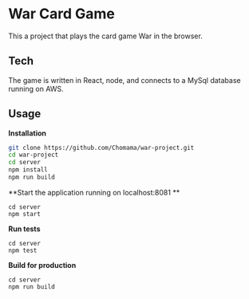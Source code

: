 # War Card Game
This a project that plays the card game War in the browser. 

## Tech 
The game is written in React, node, and connects to a MySql database running on AWS.

## Usage
**Installation**

```bash
git clone https://github.com/Chomama/war-project.git
cd war-project
cd server
npm install
npm run build
```
**Start the application running on  localhost:8081 **

```
cd server
npm start
```

**Run tests**
```
cd server
npm test
```

**Build for production**
```
cd server
npm run build
```
